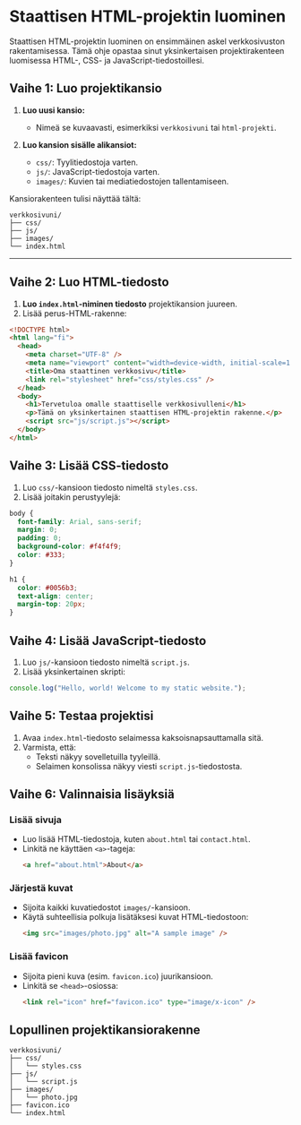 # Staattisen HTML-projektin luominen

Staattisen HTML-projektin luominen on ensimmäinen askel verkkosivuston rakentamisessa. Tämä ohje opastaa sinut yksinkertaisen projektirakenteen luomisessa HTML-, CSS- ja JavaScript-tiedostoillesi.

## Vaihe 1: Luo projektikansio

1. **Luo uusi kansio:**

   - Nimeä se kuvaavasti, esimerkiksi `verkkosivuni` tai `html-projekti`.

2. **Luo kansion sisälle alikansiot:**
   - `css/`: Tyylitiedostoja varten.
   - `js/`: JavaScript-tiedostoja varten.
   - `images/`: Kuvien tai mediatiedostojen tallentamiseen.

Kansiorakenteen tulisi näyttää tältä:

```
verkkosivuni/
├── css/
├── js/
├── images/
└── index.html
```

---

## Vaihe 2: Luo HTML-tiedosto

1. **Luo `index.html`-niminen tiedosto** projektikansion juureen.
2. Lisää perus-HTML-rakenne:

```html
<!DOCTYPE html>
<html lang="fi">
  <head>
    <meta charset="UTF-8" />
    <meta name="viewport" content="width=device-width, initial-scale=1.0" />
    <title>Oma staattinen verkkosivu</title>
    <link rel="stylesheet" href="css/styles.css" />
  </head>
  <body>
    <h1>Tervetuloa omalle staattiselle verkkosivulleni</h1>
    <p>Tämä on yksinkertainen staattisen HTML-projektin rakenne.</p>
    <script src="js/script.js"></script>
  </body>
</html>
```

## Vaihe 3: Lisää CSS-tiedosto

1. Luo `css/`-kansioon tiedosto nimeltä `styles.css`.
2. Lisää joitakin perustyylejä:

```css
body {
  font-family: Arial, sans-serif;
  margin: 0;
  padding: 0;
  background-color: #f4f4f9;
  color: #333;
}

h1 {
  color: #0056b3;
  text-align: center;
  margin-top: 20px;
}
```

## Vaihe 4: Lisää JavaScript-tiedosto

1. Luo `js/`-kansioon tiedosto nimeltä `script.js`.
2. Lisää yksinkertainen skripti:

```javascript
console.log("Hello, world! Welcome to my static website.");
```

## Vaihe 5: Testaa projektisi

1. Avaa `index.html`-tiedosto selaimessa kaksoisnapsauttamalla sitä.
2. Varmista, että:
   - Teksti näkyy sovelletuilla tyyleillä.
   - Selaimen konsolissa näkyy viesti `script.js`-tiedostosta.

## Vaihe 6: Valinnaisia lisäyksiä

### Lisää sivuja

- Luo lisää HTML-tiedostoja, kuten `about.html` tai `contact.html`.
- Linkitä ne käyttäen `<a>`-tageja:
  ```html
  <a href="about.html">About</a>
  ```

### Järjestä kuvat

- Sijoita kaikki kuvatiedostot `images/`-kansioon.
- Käytä suhteellisia polkuja lisätäksesi kuvat HTML-tiedostoon:
  ```html
  <img src="images/photo.jpg" alt="A sample image" />
  ```

### Lisää favicon

- Sijoita pieni kuva (esim. `favicon.ico`) juurikansioon.
- Linkitä se `<head>`-osiossa:
  ```html
  <link rel="icon" href="favicon.ico" type="image/x-icon" />
  ```

## Lopullinen projektikansiorakenne

```
verkkosivuni/
├── css/
│   └── styles.css
├── js/
│   └── script.js
├── images/
│   └── photo.jpg
├── favicon.ico
└── index.html
```
